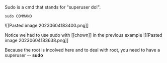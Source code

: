 Sudo is a cmd that stands for "superuser do!". 

`sudo COMMAND`

![[Pasted image 20230604183400.png]]

Notice we had to use sudo with  [[chown]] in the previous example
![[Pasted image 20230604183638.png]]

Because the root is incolved here and to deal with root, you need to have a superuser -- **sudo** 